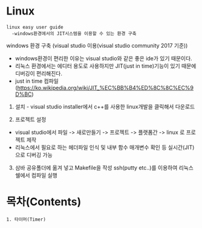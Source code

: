 # Linux
    linux easy user guide
      -windows환경에서의 JIT시스템을 이용할 수 있는 환경 구축

windows 환경 구축 (visual studio 이용(visual studio community 2017 기준))
   - windows환경이 편리한 이유는 visual studio와 같은 좋은 ide가 있기 때문이다.
   - 리눅스 환경에서는 에디터 용도로 사용하지만 JIT(just in time)기능이 있기 때문에 디버깅이 편리해진다. 
   - just in time 컴파일 (https://ko.wikipedia.org/wiki/JIT_%EC%BB%B4%ED%8C%8C%EC%9D%BC)
  
  1. 설치
    - visual studio installer에서 c++를 사용한 linux개발을 클릭해서 다운로드
  
  2. 프로젝트 설정
   - visual studio에서 파일 -> 새로만들기 -> 프로젝트 -> 플랫폼간 -> linux 로 프로젝트 제작
   - 리눅스에서 필요로 하는 헤더파일 인식 및 내부 함수 매개변수 확인 등 실시간(JIT)으로 디버깅 가능
  
  3. 삼바 공유폴더에 옮겨 넣고 Makefile을 작성
    ssh(putty etc..)를 이용하여 리눅스 쉘에서 컴파일 실행

# 목차(Contents)

    1. 타이머(Timer)
